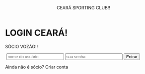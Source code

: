 <!DOCTYPE html>
<html lang="pt-br">
<head>
    <meta charset="UTF-8">
    <meta http-equiv="X-UA-Compatible" content="IE=edge">
    <meta name="viewport" content="width=device-width, initial-scale=1.0">
    <title>Formulário Login</title>
    <link rel="stylesheet" href="style.css">
</head>
    <body>
        <main class="container">
            <header> CEARÁ SPORTING CLUB!!</header>
            <div class="text">
                <h1 class=text-title> LOGIN CEARÁ!</h1>
                <p class=text-p>SÓCIO VOZÃO!!</p> 
            </div>
            <form class="formulario">
                <img src="./ceara1.jpg" alt="" class="imagem-form"/>
                <input class="input-form" type="text" placeholder="nome do usuário"/>
                <input class="input form" type="password" placeholder="sua senha"/>
                <input class="input-button" type="button" value="Entrar"/>
                <p class="text-form">
                    Ainda não é sócio?
                    <span class="span-form"> Criar conta </span>
                </p>
            </form>
        </main>
    </body>
</html>
